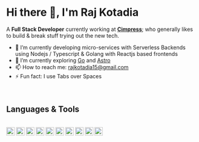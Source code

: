 # Hi there 👋, I'm Raj Kotadia

A **Full Stack Developer** currently working at [**Cimpress**](https://cimpress.com/); who generally likes to build & break stuff trying out the new tech.

- 🔭 I’m currently developing micro-services with Serverless Backends using Nodejs / Typescript & Golang with Reactjs based frontends
- 🌱 I’m currently exploring [Go](https://go.dev/) and [Astro](https://astro.build/)
- 📫 How to reach me: rajkotadia15@gmail.com
- ⚡ Fun fact: I use Tabs over Spaces

<br/>

## Languages & Tools
<br/>
<img alt="Python" src="https://img.shields.io/badge/Python-FFD43B?logo=python&logoColor=blue" height="22" />
<img alt="NodeJS" src="https://img.shields.io/badge/Node.js-339933?logo=nodedotjs&logoColor=white" height="22" />
<img alt="Go" src="https://img.shields.io/badge/Go-00ADD8?logo=go&logoColor=white" height="22" />
<img alt="ReactJS" src="https://img.shields.io/badge/React-20232A?logo=react&logoColor=61DAFB" height="22"- />
<img alt="Javascript" src="https://img.shields.io/badge/JavaScript-323330?logo=javascript&logoColor=F7DF1E" height="22" />
<img alt="Typescript" src="https://img.shields.io/badge/TypeScript-007ACC?logo=typescript&logoColor=white" height="22" />
<img alt="PostgreSQL" src="https://img.shields.io/badge/PostgreSQL-316192?logo=postgresql&logoColor=white" height="22" />
<img alt="MongoDB" src="https://img.shields.io/badge/MongoDB-4EA94B?logo=mongodb&logoColor=white" height="22" />
<img alt="AWS" src="https://img.shields.io/badge/Amazon_AWS-FF9900?logo=amazonaws&logoColor=white" height="22" />
<img alt="NextJS" src="https://img.shields.io/badge/next.js-000000?logo=nextdotjs&logoColor=white" height="22" />
